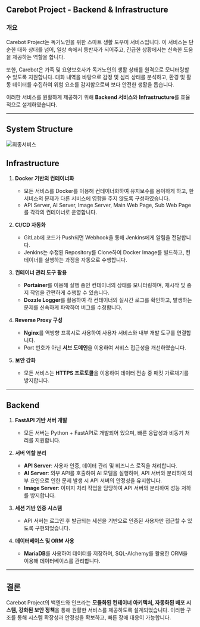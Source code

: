 ## Carebot Project - Backend & Infrastructure

### 개요

Carebot Project는 독거노인을 위한 스마트 생활 도우미 서비스입니다. 이 서비스는 단순한 대화 상대를 넘어, 일상 속에서 동반자가 되어주고, 긴급한 상황에서는 신속한 도움을 제공하는 역할을 합니다.

또한, Carebot은 가족 및 요양보호사가 독거노인의 생활 상태를 원격으로 모니터링할 수 있도록 지원합니다. 대화 내역을 바탕으로 감정 및 심리 상태를 분석하고, 환경 및 활동 데이터를 수집하여 위험 요소를 감지함으로써 보다 안전한 생활을 돕습니다.

이러한 서비스를 원활하게 제공하기 위해 **Backend 서비스**와 **Infrastructure**를 효율적으로 설계하였습니다.

---

## System Structure

![최종서비스](/uploads/c224e30672147ae64917ff9bf1bd0ab6/최종서비스.png)

## Infrastructure

1. **Docker 기반의 컨테이너화**
    - 모든 서비스를 Docker를 이용해 컨테이너화하여 유지보수를 용이하게 하고, 한 서비스의 문제가 다른 서비스에 영향을 주지 않도록 구성하였습니다.
    - API Server, AI Server, Image Server, Main Web Page, Sub Web Page를 각각의 컨테이너로 운영합니다.

2. **CI/CD 자동화**
    - GitLab에 코드가 Push되면 Webhook을 통해 Jenkins에게 알림을 전달합니다.
    - Jenkins는 수정된 Repository를 Clone하여 Docker Image를 빌드하고, 컨테이너를 실행하는 과정을 자동으로 수행합니다.

3. **컨테이너 관리 도구 활용**
    - **Portainer**를 이용해 실행 중인 컨테이너의 상태를 모니터링하며, 재시작 및 중지 작업을 간편하게 수행할 수 있습니다.
    - **Dozzle Logger**를 활용하여 각 컨테이너의 실시간 로그를 확인하고, 발생하는 문제를 신속하게 파악하여 버그를 수정합니다.

4. **Reverse Proxy 구성**
    - **Nginx**를 역방향 프록시로 사용하여 사용자 서비스와 내부 개발 도구를 연결합니다.
    - Port 번호가 아닌 **서브 도메인**을 이용하여 서비스 접근성을 개선하였습니다.

5. **보안 강화**
    - 모든 서비스는 **HTTPS 프로토콜**을 이용하여 데이터 전송 중 패킷 가로채기를 방지합니다.

---

## Backend

1. **FastAPI 기반 서버 개발**
    - 모든 서버는 Python + FastAPI로 개발되어 있으며, 빠른 응답성과 비동기 처리를 지원합니다.

2. **서버 역할 분리**
    - **API Server**: 사용자 인증, 데이터 관리 및 비즈니스 로직을 처리합니다.
    - **AI Server**: 외부 API를 호출하여 AI 모델을 실행하며, API 서버와 분리하여 외부 요인으로 인한 문제 발생 시 API 서버의 안정성을 유지합니다.
    - **Image Server**: 이미지 처리 작업을 담당하여 API 서버와 분리하여 성능 저하를 방지합니다.

3. **세션 기반 인증 시스템**
    - API 서버는 로그인 후 발급되는 세션을 기반으로 인증된 사용자만 접근할 수 있도록 구현되었습니다.

4. **데이터베이스 및 ORM 사용**
    - **MariaDB**를 사용하여 데이터를 저장하며, SQL-Alchemy를 활용한 ORM을 이용해 데이터베이스를 관리합니다.

---

## 결론

Carebot Project의 백엔드와 인프라는 **모듈화된 컨테이너 아키텍처, 자동화된 배포 시스템, 강화된 보안 정책**을 통해 원활한 서비스를 제공하도록 설계되었습니다. 이러한 구조를 통해 시스템 확장성과 안정성을 확보하고, 빠른 장애 대응이 가능합니다.
